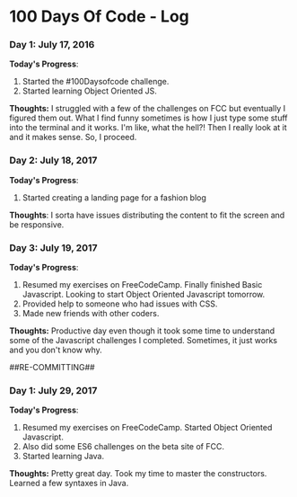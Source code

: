 # 100 Days Of Code - Log

### Day 1: July 17, 2016 

**Today's Progress**: 
1. Started the #100Daysofcode challenge.
2. Started learning Object Oriented JS.

**Thoughts:** I struggled with a few of the challenges on FCC but eventually I figured them out. What I find funny sometimes is how I just type some stuff into the terminal and it works. I'm like, what the hell?! Then I really look at it and it makes sense. So, I proceed.

### Day 2: July 18, 2017

**Today's Progress**: 
1. Started creating a landing page for a fashion blog

**Thoughts**: I sorta have issues distributing the content to fit the screen and be responsive.


### Day 3: July 19, 2017

**Today's Progress**: 
1. Resumed my exercises on FreeCodeCamp. Finally finished Basic Javascript. Looking to start Object Oriented Javascript tomorrow.
2. Provided help to someone who had issues with CSS.
3. Made new friends with other coders.

**Thoughts:** Productive day even though it took some time to understand some of the Javascript challenges I completed. Sometimes, it just works and you don't know why. 

##RE-COMMITTING##

### Day 1: July 29, 2017

**Today's Progress**: 
1. Resumed my exercises on FreeCodeCamp. Started Object Oriented Javascript.
2. Also did some ES6 challenges on the beta site of FCC.
3. Started learning Java.

**Thoughts:** Pretty great day. Took my time to master the constructors. Learned a few syntaxes in Java.

<!--### Day 3: July 19, 2017

**Today's Progress**: 
1. Resumed my exercises on FreeCodeCamp. Finally finished Basic Javascript. Looking to start Object Oriented Javascript tomorrow.
2. Provided help to someone who had issues with CSS.
3. Made new friends with other coders.

**Thoughts:** Productive day even though it took some time to understand some of the Javascript challenges I completed. Sometimes, it just works and you don't know why.--> 

<!--### Day 1: June 27, Monday

**Today's Progress**: I've gone through many exercises on FreeCodeCamp.

**Thoughts** I've recently started coding, and it's a great feeling when I finally solve an algorithm challenge after a lot of attempts and hours spent.

**Link(s) to work**
1. [Find the Longest Word in a String](https://www.freecodecamp.com/challenges/find-the-longest-word-in-a-string)
2. [Title Case a Sentence](https://www.freecodecamp.com/challenges/title-case-a-sentence)
-->

<!--### Day 1: June 27, Monday

**Today's Progress**: I've gone through many exercises on FreeCodeCamp.

**Thoughts** I've recently started coding, and it's a great feeling when I finally solve an algorithm challenge after a lot of attempts and hours spent.

**Link(s) to work**
1. [Find the Longest Word in a String](https://www.freecodecamp.com/challenges/find-the-longest-word-in-a-string)
2. [Title Case a Sentence](https://www.freecodecamp.com/challenges/title-case-a-sentence)
-->

